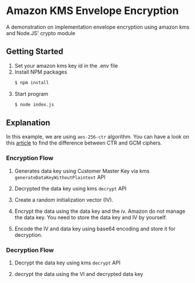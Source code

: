 # Amazon KMS Envelope Encryption
A demonstration on implementation envelope encryption using amazon kms and Node.JS' crypto module

## Getting Started

1. Set your amazon kms key id in the .env file
2. Install NPM packages
	```sh
	$ npm install
	```
1. Start program
	```sh
	$ node index.js
	```

## Explanation
In this example, we are using `aes-256-ctr` algorithm. You can have a look on this [article](https://crypto.stackexchange.com/a/43289) to find the difference between CTR and GCM ciphers.

### Encryption Flow

1. Generates data key using Customer Master Key via kms `generateDataKeyWithoutPlaintext` API
   
2. Decrypted the data key using kms `decrypt` API

3. Create a random initialization vector (IV).

4. Encrypt the data using the data key and the iv. Amazon do not manage the data key. You need to store the data key and IV by yourself.

5. Encode the IV and data key using base64 encoding and store it for decryption.

### Decryption Flow

1. Decrypt the data key using kms `decrypt` API

3. decrypt the data using the VI and decrypted data key
